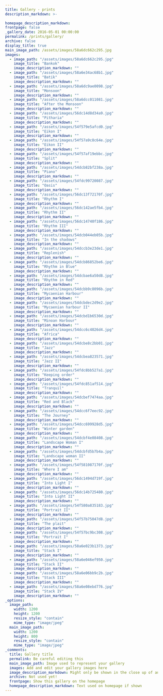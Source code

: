 ```yaml
---
title: Gallery - prints
description_markdown: >-
  
homepage_description_markdown: 
frontpage: false
_gallery_date: 2016-05-01 00:00:00
permalink: /prints/gallery/
archive: false
display_title: true
main_image_path: /assets/images/58a6dc662c295.jpg
images:
  - image_path: "/assets/images/58a6dc662c295.jpg"
    image_title: "Bankok"
    image_description_markdown: ""
  - image_path: "/assets/images/58a6e34ac68b1.jpg"
    image_title: "Batik"
    image_description_markdown: ""
  - image_path: "/assets/images/58a6dc9ae0098.jpg"
    image_title: "Monsoon"
    image_description_markdown: ""
  - image_path: "/assets/images/58a6dcc011081.jpg"
    image_title: "After the Monsoon"
    image_description_markdown: ""
  - image_path: "/assets/images/56dc14d8d34a9.jpg"
    image_title: "Pitharia"
    image_description_markdown: ""
  - image_path: "/assets/images/54f579e5afcd0.jpg"
    image_title: "Eikon I"
    image_description_markdown: ""
  - image_path: "/assets/images/54f57a9c8c64e.jpg"
    image_title: "Eikon II"
    image_description_markdown: ""
  - image_path: "/assets/images/54f57af19ebbc.jpg"
    image_title: "Split"
    image_description_markdown: ""
  - image_path: "/assets/images/54dcb82bf238a.jpg"
    image_title: "Piano"
    image_description_markdown: ""
  - image_path: "/assets/images/54fdc99720087.jpg"
    image_title: "Oasis"
    image_description_markdown: ""
  - image_path: "/assets/images/56dc13f72170f.jpg"
    image_title: "Rhythm I"
    image_description_markdown: ""
  - image_path: "/assets/images/56dc142ae5fb4.jpg"
    image_title: "Rhythm II"
    image_description_markdown: ""
  - image_path: "/assets/images/56dc14740f186.jpg"
    image_title: "Rhythm III"
    image_description_markdown: ""
  - image_path: "/assets/images/54dcb044eb05b.jpg"
    image_title: "In the shadows"
    image_description_markdown: ""
  - image_path: "/assets/images/54dccb3e23de1.jpg"
    image_title: "Replenish"
    image_description_markdown: ""
  - image_path: "/assets/images/54dcb86852be6.jpg"
    image_title: "Rhythm in Blue"
    image_description_markdown: ""
  - image_path: "/assets/images/54dcbae6a50d8.jpg"
    image_title: "Rhythm in Red"
    image_description_markdown: ""
  - image_path: "/assets/images/54dcbb9c8096b.jpg"
    image_title: "Mycaenian Harbour"
    image_description_markdown: ""
  - image_path: "/assets/images/54dcbdec2d9e2.jpg"
    image_title: "Mycaenian harbour II"
    image_description_markdown: ""
  - image_path: "/assets/images/54dcbd1b6530d.jpg"
    image_title: "Minoan Harbour"
    image_description_markdown: ""
  - image_path: "/assets/images/54dcc6c4026d4.jpg"
    image_title: "Africa"
    image_description_markdown: ""
  - image_path: "/assets/images/54dcbe8c2bb01.jpg"
    image_title: "Jazz"
    image_description_markdown: ""
  - image_path: "/assets/images/54dcbea823571.jpg"
    image_title: "Jazz II"
    image_description_markdown: ""
  - image_path: "/assets/images/54fdc8bb527a1.jpg"
    image_title: "Keeping order"
    image_description_markdown: ""
  - image_path: "/assets/images/54fdc851af514.jpg"
    image_title: "Tranquil"
    image_description_markdown: ""
  - image_path: "/assets/images/54dcbef7474aa.jpg"
    image_title: "Red and Black"
    image_description_markdown: ""
  - image_path: "/assets/images/54dcc6f7eec92.jpg"
    image_title: "The Journey"
    image_description_markdown: ""
  - image_path: "/assets/images/54dcc699928d5.jpg"
    image_title: "Winter garden"
    image_description_markdown: ""
  - image_path: "/assets/images/54dcbf4e08408.jpg"
    image_title: "Landscape Woman I"
    image_description_markdown: ""
  - image_path: "/assets/images/54dcbfd5b7b4a.jpg"
    image_title: "Landscape woman II"
    image_description_markdown: ""
  - image_path: "/assets/images/54f581087170f.jpg"
    image_title: "Where I am"
    image_description_markdown: ""
  - image_path: "/assets/images/56dc1494d719f.jpg"
    image_title: "Into Light I"
    image_description_markdown: ""
  - image_path: "/assets/images/56dc14b725480.jpg"
    image_title: "Into Light II"
    image_description_markdown: ""
  - image_path: "/assets/images/54f580a835183.jpg"
    image_title: "Portrait II"
    image_description_markdown: ""
  - image_path: "/assets/images/54f57b75047d8.jpg"
    image_title: "The plait"
    image_description_markdown: ""
  - image_path: "/assets/images/54f57bc9bc308.jpg"
    image_title: "Portrait I"
    image_description_markdown: ""
  - image_path: "/assets/images/58a6e023b1373.jpg"
    image_title: "Stack I"
    image_description_markdown: ""
  - image_path: "/assets/images/58a6e046ef950.jpg"
    image_title: "Stack II"
    image_description_markdown: ""
  - image_path: "/assets/images/58a6e06bb9c2b.jpg"
    image_title: "Stack III"
    image_description_markdown: ""
  - image_path: "/assets/images/58a6e08ebd776.jpg"
    image_title: "Stack IV"
    image_description_markdown: ""
_options:
  image_path:
    width: 1200
    height: 1200
    resize_style: "contain"
    mime_type: "image/jpeg"
  main_image_path:
    width: 1200
    height: 800
    resize_style: "contain"
    mime_type: "image/jpeg"
_comments:
  title: Gallery title
  permalink: Be careful editing this
  main_image_path: Image used to represent your gallery
  images: Add and edit your gallery images here
  image_description_markdown: Might only be shown in the close up of an image
  archive: Not used yet!
  frontpage: Show this gallery on the homepage
  homepage_description_markdown: Text used on homepage if shown
---
```

